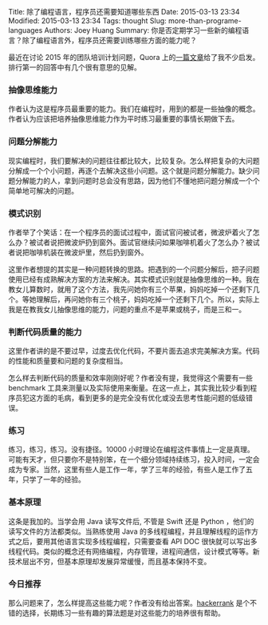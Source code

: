 Title: 除了编程语言，程序员还需要知道哪些东西
Date: 2015-03-13 23:34
Modified: 2015-03-13 23:34
Tags: thought
Slug: more-than-programe-languages
Authors: Joey Huang
Summary: 你是否定期学习一些新的编程语言？除了编程语言外，程序员还需要训练哪些方面的能力呢？

最近在讨论 2015 年的团队培训计划问题，Quora 上的[一篇文章][1]给了我不少启发。排行第一的回答中有几个很有意思的见解。

### 抽像思维能力

作者认为这是程序员最重要的能力。我们在编程时，用到的都是一些抽像的概念。作者认为应该把培养抽像思维能力作为平时练习最重要的事情长期做下去。

### 问题分解能力

现实编程时，我们要解决的问题往往都比较大，比较复杂。怎么样把复杂的大问题分解成一个个小问题，再逐个去解决这些小问题。这个就是问题分解能力。缺少问题分解能力的人，拿到问题时总会没有思路，因为他们不懂地把问题分解成一个个简单地可解决的问题。

### 模式识别

作者举了个笑话：在一个程序员的面试过程中，面试官问被试者，微波炉着火了怎么办？被试者说把微波炉扔到窗外。面试官继续问如果咖啡机着火了怎么办？被试者说把咖啡机装在微波炉里，然后扔到窗外。

这里作者想提的其实是一种问题转换的思路。把遇到的一个问题分解后，把子问题使用已经有成熟解决方案的方法来解决。其实模式识别就是抽像思维的一种。我在教女儿算数时，就用了这个方法，我先问她你有三个苹果，妈妈吃掉一个还剩下几个。等她理解后，再问她你有三个桃子，妈妈吃掉一个还剩下几个。所以，实际上我是在教我女儿抽像思维的能力，问题的重点不是苹果或桃子，而是三和一。

### 判断代码质量的能力

这里作者讲的是不要过早，过度去优化代码，不要片面去追求完美解决方案。代码的性能和质量要和问题的复杂度相当。

怎么样去判断代码的质量和效率刚刚好呢？作者没有提，我觉得这个需要有一些 benchmark 工具来测量以及实际使用来衡量。在这一点上，其实我比较少看到程序员犯这方面的毛病，看到更多的是完全没有优化或没去思考性能问题的低级错误。

### 练习

练习，练习，练习。没有捷径。10000 小时理论在编程这件事情上一定是真理。可能有天才，但只要你不是特别笨，在一个细分领域持续练习，投入时间，一定会成为专家。当然，这里有些人是工作一年，学了三年的经验，有些人是工作了五年，只学了一年的经验。

### 基本原理

这条是我加的。当学会用 Java 读写文件后, 不管是 Swift 还是 Python ，他们的读写文件的方法都类似。当熟练使用 Java 的多线程编程，并且理解线程的运作方式之后，要用其他语言实现多线程编程，只需要查看 API DOC 很快就可以写出多线程代码。类似的概念还有网络编程，内存管理，进程间通信，设计模式等等。新技术层出不穷，但基本原理却发展异常缓慢，而且基本保持不变。

### 今日推荐

那么问题来了，怎么样提高这些能力呢？作者没有给出答案。[hackerrank][2] 是个不错的选择，长期练习一些有趣的算法题是对这些能力的培养很有帮助。


[1]: https://www.quora.com/What-are-the-things-that-a-programmer-must-know-obviously-besides-programming-languages
[2]: https://www.hackerrank.com

